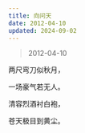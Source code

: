 ```yaml
---
title: 向问天
date: 2012-04-10
updated: 2024-09-02
---
```


> 2012-04-10

两尺弯刀似秋月，

一场豪气若无人。

清容烈酒衬白袍，

苍天极目到黄尘。